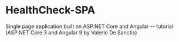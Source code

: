 # HealthCheck-SPA
Single page application built on ASP.NET Core and Angular -- tutorial (ASP.NET Core 3 and Angular 9 by Valerio De Sanctis)
